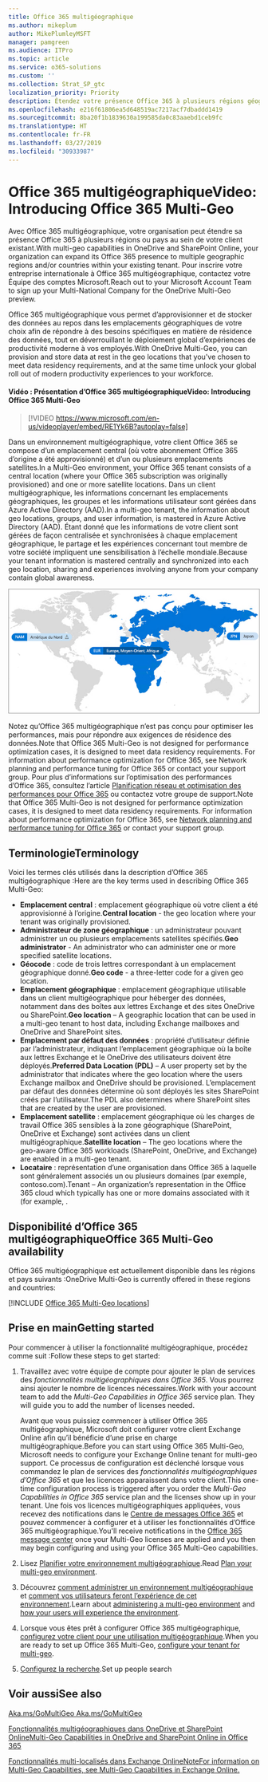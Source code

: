 ```yaml
---
title: Office 365 multigéographique
ms.author: mikeplum
author: MikePlumleyMSFT
manager: pamgreen
ms.audience: ITPro
ms.topic: article
ms.service: o365-solutions
ms.custom: ''
ms.collection: Strat_SP_gtc
localization_priority: Priority
description: Étendez votre présence Office 365 à plusieurs régions géographiques avec Office 365 multigéographique.
ms.openlocfilehash: e216f61806ea5d648519ac7217acf7dbaddd1419
ms.sourcegitcommit: 8ba20f1b1839630a199585da0c83aaebd1ceb9fc
ms.translationtype: HT
ms.contentlocale: fr-FR
ms.lasthandoff: 03/27/2019
ms.locfileid: "30933987"
---
```

# <a name="office-365-multi-geo"></a><span data-ttu-id="a8a05-103">Office 365 multigéographique</span><span class="sxs-lookup"><span data-stu-id="a8a05-103">Video: Introducing Office 365 Multi-Geo</span></span>

<span data-ttu-id="a8a05-104">Avec Office 365 multigéographique, votre organisation peut étendre sa présence Office 365 à plusieurs régions ou pays au sein de votre client existant.</span><span class="sxs-lookup"><span data-stu-id="a8a05-104">With multi-geo capabilities in OneDrive and SharePoint Online, your organization can expand its Office 365 presence to multiple geographic regions and/or countries within your existing tenant.</span></span> <span data-ttu-id="a8a05-105">Pour inscrire votre entreprise internationale à Office 365 multigéographique, contactez votre Équipe des comptes Microsoft.</span><span class="sxs-lookup"><span data-stu-id="a8a05-105">Reach out to your Microsoft Account Team to sign up your Multi-National Company for the OneDrive Multi-Geo preview.</span></span>
  
<span data-ttu-id="a8a05-106">Office 365 multigéographique vous permet d’approvisionner et de stocker des données au repos dans les emplacements géographiques de votre choix afin de répondre à des besoins spécifiques en matière de résidence des données, tout en déverrouillant le déploiement global d’expériences de productivité moderne à vos employés.</span><span class="sxs-lookup"><span data-stu-id="a8a05-106">With OneDrive Multi-Geo, you can provision and store data at rest in the geo locations that you've chosen to meet data residency requirements, and at the same time unlock your global roll out of modern productivity experiences to your workforce.</span></span>

#### <a name="video-introducing-office-365-multi-geo"></a><span data-ttu-id="a8a05-107">Vidéo : Présentation d’Office 365 multigéographique</span><span class="sxs-lookup"><span data-stu-id="a8a05-107">Video: Introducing Office 365 Multi-Geo</span></span>

> [!VIDEO https://www.microsoft.com/en-us/videoplayer/embed/RE1Yk6B?autoplay=false]

<span data-ttu-id="a8a05-108">Dans un environnement multigéographique, votre client Office 365 se compose d’un emplacement central (où votre abonnement Office 365 d’origine a été approvisionné) et d’un ou plusieurs emplacements satellites.</span><span class="sxs-lookup"><span data-stu-id="a8a05-108">In a Multi-Geo environment, your Office 365 tenant consists of a central location (where your Office 365 subscription was originally provisioned) and one or more satellite locations.</span></span> <span data-ttu-id="a8a05-109">Dans un client multigéographique, les informations concernant les emplacements géographiques, les groupes et les informations utilisateur sont gérées dans Azure Active Directory (AAD).</span><span class="sxs-lookup"><span data-stu-id="a8a05-109">In a multi-geo tenant, the information about geo locations, groups, and user information, is mastered in Azure Active Directory (AAD).</span></span> <span data-ttu-id="a8a05-110">Étant donné que les informations de votre client sont gérées de façon centralisée et synchronisées à chaque emplacement géographique, le partage et les expériences concernant tout membre de votre société impliquent une sensibilisation à l’échelle mondiale.</span><span class="sxs-lookup"><span data-stu-id="a8a05-110">Because your tenant information is mastered centrally and synchronized into each geo location, sharing and experiences involving anyone from your company contain global awareness.</span></span>

![Capture d’écran d’un mappage multigéographique du Centre d’administration SharePoint](media/multi-geo-world-map.png)

<span data-ttu-id="a8a05-112">Notez qu’Office 365 multigéographique n’est pas conçu pour optimiser les performances, mais pour répondre aux exigences de résidence des données.</span><span class="sxs-lookup"><span data-stu-id="a8a05-112">Note that Office 365 Multi-Geo is not designed for performance optimization cases, it is designed to meet data residency requirements. For information about performance optimization for Office 365, see Network planning and performance tuning for Office 365 or contact your support group.</span></span> <span data-ttu-id="a8a05-113">Pour plus d’informations sur l’optimisation des performances d’Office 365, consultez l’article [Planification réseau et optimisation des performances pour Office 365](https://support.office.com/article/e5f1228c-da3c-4654-bf16-d163daee8848) ou contactez votre groupe de support.</span><span class="sxs-lookup"><span data-stu-id="a8a05-113">Note that Office 365 Multi-Geo is not designed for performance optimization cases, it is designed to meet data residency requirements. For information about performance optimization for Office 365, see [Network planning and performance tuning for Office 365](https://support.office.com/article/e5f1228c-da3c-4654-bf16-d163daee8848) or contact your support group.</span></span>

## <a name="terminology"></a><span data-ttu-id="a8a05-114">Terminologie</span><span class="sxs-lookup"><span data-stu-id="a8a05-114">Terminology</span></span>

<span data-ttu-id="a8a05-115">Voici les termes clés utilisés dans la description d’Office 365 multigéographique :</span><span class="sxs-lookup"><span data-stu-id="a8a05-115">Here are the key terms used in describing Office 365 Multi-Geo:</span></span>

- <span data-ttu-id="a8a05-116">**Emplacement central** : emplacement géographique où votre client a été approvisionné à l’origine.</span><span class="sxs-lookup"><span data-stu-id="a8a05-116">**Central location** - the geo location where your tenant was originally provisioned.</span></span>
- <span data-ttu-id="a8a05-117">**Administrateur de zone géographique** : un administrateur pouvant administrer un ou plusieurs emplacements satellites spécifiés.</span><span class="sxs-lookup"><span data-stu-id="a8a05-117">**Geo administrator** - An administrator who can administer one or more specified satellite locations.</span></span>
- <span data-ttu-id="a8a05-118">**Géocode** : code de trois lettres correspondant à un emplacement géographique donné.</span><span class="sxs-lookup"><span data-stu-id="a8a05-118">**Geo code** - a three-letter code for a given geo location.</span></span>
- <span data-ttu-id="a8a05-119">**Emplacement géographique** : emplacement géographique utilisable dans un client multigéographique pour héberger des données, notamment dans des boîtes aux lettres Exchange et des sites OneDrive ou SharePoint.</span><span class="sxs-lookup"><span data-stu-id="a8a05-119">**Geo location** – A geographic location that can be used in a multi-geo tenant to host data, including Exchange mailboxes and OneDrive and SharePoint sites.</span></span>
- <span data-ttu-id="a8a05-120">**Emplacement par défaut des données** : propriété d’utilisateur définie par l’administrateur, indiquant l’emplacement géographique où la boîte aux lettres Exchange et le OneDrive des utilisateurs doivent être déployés.</span><span class="sxs-lookup"><span data-stu-id="a8a05-120">**Preferred Data Location (PDL)** – A user property set by the administrator that indicates where the geo location where the users Exchange mailbox and OneDrive should be provisioned.</span></span> <span data-ttu-id="a8a05-121">L’emplacement par défaut des données détermine où sont déployés les sites SharePoint créés par l’utilisateur.</span><span class="sxs-lookup"><span data-stu-id="a8a05-121">The PDL also determines where SharePoint sites that are created by the user are provisioned.</span></span>
- <span data-ttu-id="a8a05-122">**Emplacement satellite** : emplacement géographique où les charges de travail Office 365 sensibles à la zone géographique (SharePoint, OneDrive et Exchange) sont activées dans un client multigéographique.</span><span class="sxs-lookup"><span data-stu-id="a8a05-122">**Satellite location** – The geo locations where the geo-aware Office 365 workloads (SharePoint, OneDrive, and Exchange) are enabled in a multi-geo tenant.</span></span>
- <span data-ttu-id="a8a05-123">**Locataire** : représentation d’une organisation dans Office 365 à laquelle sont généralement associés un ou plusieurs domaines (par exemple, contoso.com).</span><span class="sxs-lookup"><span data-stu-id="a8a05-123">Tenant – An organization’s representation in the Office 365 cloud which typically has one or more domains associated with it (for example, .</span></span>

## <a name="office-365-multi-geo-availability"></a><span data-ttu-id="a8a05-124">Disponibilité d’Office 365 multigéographique</span><span class="sxs-lookup"><span data-stu-id="a8a05-124">Office 365 Multi-Geo availability</span></span>

<span data-ttu-id="a8a05-125">Office 365 multigéographique est actuellement disponible dans les régions et pays suivants :</span><span class="sxs-lookup"><span data-stu-id="a8a05-125">OneDrive Multi-Geo is currently offered in these regions and countries:</span></span>

[!INCLUDE [Office 365 Multi-Geo locations](includes/office-365-multi-geo-locations.md)]

## <a name="getting-started"></a><span data-ttu-id="a8a05-126">Prise en main</span><span class="sxs-lookup"><span data-stu-id="a8a05-126">Getting started</span></span>

<span data-ttu-id="a8a05-127">Pour commencer à utiliser la fonctionnalité multigéographique, procédez comme suit :</span><span class="sxs-lookup"><span data-stu-id="a8a05-127">Follow these steps to get started:</span></span>

1. <span data-ttu-id="a8a05-p105">Travaillez avec votre équipe de compte pour ajouter le plan de services des _fonctionnalités multigéographiques dans Office 365_. Vous pourrez ainsi ajouter le nombre de licences nécessaires.</span><span class="sxs-lookup"><span data-stu-id="a8a05-p105">Work with your account team to add the _Multi-Geo Capabilities in Office 365_ service plan. They will guide you to add the number of licenses needed.</span></span>

   <span data-ttu-id="a8a05-130">Avant que vous puissiez commencer à utiliser Office 365 multigéographique, Microsoft doit configurer votre client Exchange Online afin qu’il bénéficie d’une prise en charge multigéographique.</span><span class="sxs-lookup"><span data-stu-id="a8a05-130">Before you can start using Office 365 Multi-Geo, Microsoft needs to configure your Exchange Online tenant for multi-geo support.</span></span> <span data-ttu-id="a8a05-131">Ce processus de configuration est déclenché lorsque vous commandez le plan de services des *fonctionnalités multigéographiques d’Office 365* et que les licences apparaissent dans votre client.</span><span class="sxs-lookup"><span data-stu-id="a8a05-131">This one-time configuration process is triggered after you order the *Multi-Geo Capabilities in Office 365* service plan and the licenses show up in your tenant.</span></span> <span data-ttu-id="a8a05-132">Une fois vos licences multigéographiques appliquées, vous recevez des notifications dans le [Centre de messages Office 365](https://support.office.com/article/38FB3333-BFCC-4340-A37B-DEDA509C2093) et pouvez commencer à configurer et à utiliser les fonctionnalités d’Office 365 multigéographique.</span><span class="sxs-lookup"><span data-stu-id="a8a05-132">You'll receive notifications in the [Office 365 message center](https://support.office.com/article/38FB3333-BFCC-4340-A37B-DEDA509C2093) once your Multi-Geo licenses are applied and you then may begin configuring and using your Office 365 Multi-Geo capabilities.</span></span>

2. <span data-ttu-id="a8a05-133">Lisez [Planifier votre environnement multigéographique](plan-for-multi-geo.md).</span><span class="sxs-lookup"><span data-stu-id="a8a05-133">Read [Plan your multi-geo environment](plan-for-multi-geo.md).</span></span>

3. <span data-ttu-id="a8a05-134">Découvrez [comment administrer un environnement multigéographique](administering-a-multi-geo-environment.md) et [comment vos utilisateurs feront l’expérience de cet environnement](multi-geo-user-experience.md).</span><span class="sxs-lookup"><span data-stu-id="a8a05-134">Learn about [administering a multi-geo environment](administering-a-multi-geo-environment.md) and [how your users will experience the environment](multi-geo-user-experience.md).</span></span>

4. <span data-ttu-id="a8a05-135">Lorsque vous êtes prêt à configurer Office 365 multigéographique, [configurez votre client pour une utilisation multigéographique](multi-geo-tenant-configuration.md).</span><span class="sxs-lookup"><span data-stu-id="a8a05-135">When you are ready to set up Office 365 Multi-Geo, [configure your tenant for multi-geo](multi-geo-tenant-configuration.md).</span></span>

5. <span data-ttu-id="a8a05-136">[Configurez la recherche](configure-search-for-multi-geo.md).</span><span class="sxs-lookup"><span data-stu-id="a8a05-136">[](configure-search-for-multi-geo.md)Set up people search</span></span>

## <a name="see-also"></a><span data-ttu-id="a8a05-137">Voir aussi</span><span class="sxs-lookup"><span data-stu-id="a8a05-137">See also</span></span>

[<span data-ttu-id="a8a05-138">Aka.ms/GoMultiGeo </span><span class="sxs-lookup"><span data-stu-id="a8a05-138">Aka.ms/GoMultiGeo </span></span>](https://Aka.ms/GoMultiGeo)

[<span data-ttu-id="a8a05-139">Fonctionnalités multigéographiques dans OneDrive et SharePoint Online</span><span class="sxs-lookup"><span data-stu-id="a8a05-139">Multi-Geo Capabilities in OneDrive and SharePoint Online in Office 365</span></span>](multi-geo-capabilities-in-onedrive-and-sharepoint-online-in-office-365.md)

[<span data-ttu-id="a8a05-140">Fonctionnalités multi-localisés dans Exchange Online</span><span class="sxs-lookup"><span data-stu-id="a8a05-140">NoteFor information on Multi-Geo Capabilities, see Multi-Geo Capabilities in Exchange Online.</span></span>](multi-geo-capabilities-in-exchange-online.md)
